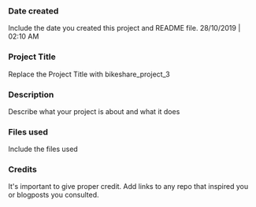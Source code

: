 ### Date created
Include the date you created this project and README file.
28/10/2019 | 02:10 AM

### Project Title
Replace the Project Title with bikeshare_project_3

### Description
Describe what your project is about and what it does

### Files used
Include the files used

### Credits
It's important to give proper credit. Add links to any repo that inspired you or blogposts you consulted.

